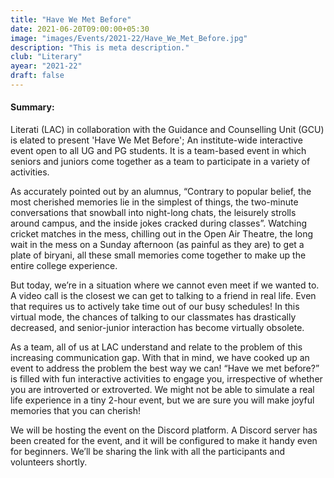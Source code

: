 ```yaml
---
title: "Have We Met Before"
date: 2021-06-20T09:00:00+05:30
image: "images/Events/2021-22/Have_We_Met_Before.jpg"
description: "This is meta description."
club: "Literary"
ayear: "2021-22"
draft: false
---
```



#### Summary:

Literati (LAC) in collaboration with the Guidance and Counselling Unit (GCU) is elated to present 'Have We Met Before'; An institute-wide interactive event open to all UG and PG students. It is a team-based event in which seniors and juniors come together as a team to participate in a variety of activities.

As accurately pointed out by an alumnus, “Contrary to popular belief, the most cherished memories lie in the simplest of things, the two-minute conversations that snowball into night-long chats, the leisurely strolls around campus, and the inside jokes cracked during classes”. Watching cricket matches in the mess, chilling out in the Open Air Theatre, the long wait in the mess on a Sunday afternoon (as painful as they are) to get a plate of biryani, all these small memories come together to make up the entire college experience. 

But today, we’re in a situation where we cannot even meet if we wanted to. A video call is the closest we can get to talking to a friend in real life. Even that requires us to actively take time out of our busy schedules! In this virtual mode, the chances of talking to our classmates has drastically decreased, and senior-junior interaction has become virtually obsolete.

As a team, all of us at LAC understand and relate to the problem of this increasing communication gap. With that in mind, we have cooked up an event to address the problem the best way we can! “Have we met before?” is filled with fun interactive activities to engage you, irrespective of whether you are introverted or extroverted. We might not be able to simulate a real life experience in a tiny 2-hour event, but we are sure you will make joyful memories that you can cherish!

We will be hosting the event on the Discord platform. A Discord server has been created for the event, and it will be configured to make it handy even for beginners. We’ll be sharing the link with all the participants and volunteers shortly. 

